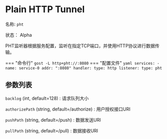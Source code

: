 # Plain HTTP Tunnel

名称: `pht`

状态： Alpha

PHT监听器根据服务配置，监听在指定TCP端口，并使用HTTP协议进行数据传输。

=== "命令行"
    ```
	gost -L http+pht://:8080
	```
=== "配置文件"
    ```yaml
	services:
	- name: service-0
	  addr: ":8080"
	  handler:
		type: http
	  listener:
		type: pht
	```

## 参数列表

`backlog` (int, default=128)
:    请求队列大小

`authorizePath` (string, default=/authorize)
:    用户授权接口URI

`pushPath` (string, default=/push)
:    数据发送URI

`pullPath` (string, default=/pull)
:   数据接收URI
